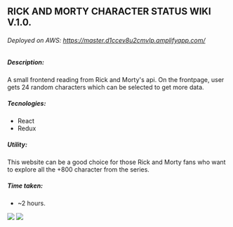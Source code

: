 ## RICK AND MORTY CHARACTER STATUS WIKI V.1.0.

###### Deployed on AWS: <a>https://master.d1ccev8u2cmvlp.amplifyapp.com/</a>

##### Description: 
A small frontend reading from Rick and Morty's api. On the frontpage, user gets 24 random characters which can be selected to get more data. 

##### Tecnologies:
- React 
- Redux
  
##### Utility:
This website can be a good choice for those Rick and Morty fans who want to explore all the +800 character from the series. 

##### Time taken:
- ~2 hours.

<div style={display:flex}>
<img src="/campo_de_pruebas/src/assets/frontpage.png">
<img src="/campo_de_pruebas/src/assets/cardView.png">
</div>